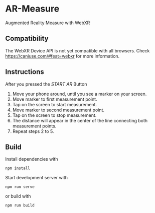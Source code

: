 # AR-Measure

Augmented Reality Measure with WebXR

## Compatibility

The WebXR Device API is not yet compatible with all browsers. Check https://caniuse.com/#feat=webxr for more information.

## Instructions

After you pressed the *START AR* Button
1. Move your phone around, until you see a marker on your screen.
2. Move marker to first measurement point.
3. Tap on the screen to start measurement.
4. Move marker to second measurement point.
5. Tap on the screen to stop measurement.
6. The distance will appear in the center of the line connecting both measurement points.
7. Repeat steps 2 to 5.

## Build

Install dependencies with

```
npm install
````

Start development server with

```
npm run serve
```

or build with

```
npm run build
```


